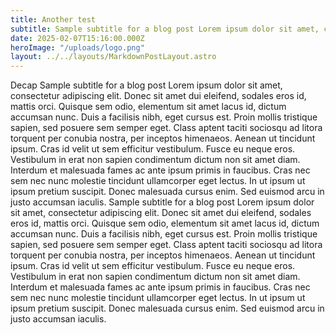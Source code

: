 ```yaml
---
title: Another test
subtitle: Sample subtitle for a blog post Lorem ipsum dolor sit amet, consectetur adipiscing elit. Donec sit amet dui eleifend, sodales eros id, mattis orci. Quisque sem odio, elementum sit amet lacus id, dictum accumsan nunc. Duis a facilisis nibh, eget cursus est. Proin mollis tristique sapien, sed posuere sem semper eget. Class aptent taciti sociosqu ad litora torquent per conubia nostra, per inceptos himenaeos. Aenean ut tincidunt ipsum. Cras id velit ut sem efficitur vestibulum. Fusce eu neque eros. Vestibulum in erat non sapien condimentum dictum non sit amet diam. Interdum et malesuada fames ac ante ipsum primis in faucibus. Cras nec sem nec nunc molestie tincidunt ullamcorper eget lectus. In ut ipsum ut ipsum pretium suscipit. Donec malesuada cursus enim. Sed euismod arcu in justo accumsan iaculis. Sample subtitle for a blog post Lorem ipsum dolor sit amet, consectetur adipiscing elit. Donec sit amet dui eleifend, sodales eros id, mattis orci. Quisque sem odio, elementum sit amet lacus id, dictum accumsan nunc. Duis a facilisis nibh, eget cursus est. Proin mollis tristique sapien, sed posuere sem semper eget. Class aptent taciti sociosqu ad litora torquent per conubia nostra, per inceptos himenaeos. Aenean ut tincidunt ipsum. Cras id velit ut sem efficitur vestibulum. Fusce eu neque eros. Vestibulum in erat non sapien condimentum dictum non sit amet diam. Interdum et malesuada fames ac ante ipsum primis in faucibus. Cras nec sem nec nunc molestie tincidunt ullamcorper eget lectus. In ut ipsum ut ipsum pretium suscipit. Donec malesuada cursus enim. Sed euismod arcu in justo accumsan iaculis. 
date: 2025-02-07T15:16:00.000Z
heroImage: "/uploads/logo.png"
layout: ../../layouts/MarkdownPostLayout.astro
---
```

Decap Sample subtitle for a blog post Lorem ipsum dolor sit amet, consectetur adipiscing elit. Donec sit amet dui eleifend, sodales eros id, mattis orci. Quisque sem odio, elementum sit amet lacus id, dictum accumsan nunc. Duis a facilisis nibh, eget cursus est. Proin mollis tristique sapien, sed posuere sem semper eget. Class aptent taciti sociosqu ad litora torquent per conubia nostra, per inceptos himenaeos. Aenean ut tincidunt ipsum. Cras id velit ut sem efficitur vestibulum. Fusce eu neque eros. Vestibulum in erat non sapien condimentum dictum non sit amet diam. Interdum et malesuada fames ac ante ipsum primis in faucibus. Cras nec sem nec nunc molestie tincidunt ullamcorper eget lectus. In ut ipsum ut ipsum pretium suscipit. Donec malesuada cursus enim. Sed euismod arcu in justo accumsan iaculis. Sample subtitle for a blog post Lorem ipsum dolor sit amet, consectetur adipiscing elit. Donec sit amet dui eleifend, sodales eros id, mattis orci. Quisque sem odio, elementum sit amet lacus id, dictum accumsan nunc. Duis a facilisis nibh, eget cursus est. Proin mollis tristique sapien, sed posuere sem semper eget. Class aptent taciti sociosqu ad litora torquent per conubia nostra, per inceptos himenaeos. Aenean ut tincidunt ipsum. Cras id velit ut sem efficitur vestibulum. Fusce eu neque eros. Vestibulum in erat non sapien condimentum dictum non sit amet diam. Interdum et malesuada fames ac ante ipsum primis in faucibus. Cras nec sem nec nunc molestie tincidunt ullamcorper eget lectus. In ut ipsum ut ipsum pretium suscipit. Donec malesuada cursus enim. Sed euismod arcu in justo accumsan iaculis. 

